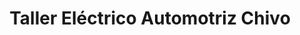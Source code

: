 ---
title: "Taller Eléctrico Automotriz Chivo"
url: /sucre/taller-electrico-automotriz-chivo/
shop: general
---